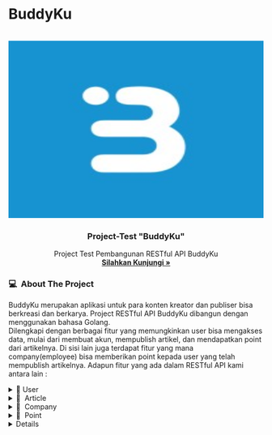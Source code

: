 # BuddyKu
<div id="top"></div>
<!-- PROJECT LOGO -->
<br/>
<div align="center">
<a href="https://github.com/Group1-House-Fancy">
    <img src="documentation/image/buddyku.jpg" alt="Logo" width="700" height="350">
  </a>
  <h3 align="center">Project-Test "BuddyKu" </h3>

  <p align="center">
    Project Test Pembangunan RESTful API BuddyKu
    <br />
    <a href="https://https://github.com/test-mnc/buddyku"><strong>Silahkan Kunjungi »</strong></a>
    <br />
  </p>
</div>

<!-- ABOUT THE PROJECT -->
### 💻 &nbsp;About The Project

BuddyKu merupakan aplikasi untuk para konten kreator dan publiser bisa berkreasi dan berkarya. Project RESTful API BuddyKu dibangun dengan menggunakan bahasa Golang.    
Dilengkapi dengan berbagai fitur yang memungkinkan user bisa mengakses data, mulai dari membuat akun, mempublish artikel, dan mendapatkan point dari artikelnya. Di sisi lain juga terdapat fitur yang mana company(employee) bisa memberikan point kepada user yang telah mempublish artikelnya.
Adapun fitur yang ada dalam RESTful API kami antara lain :
<div>
      <details>
<summary>🙎 User</summary>
  
  <!---
  | Command | Description |
| --- | --- |
  --->
  
 User dapat membuat akun dan login, agar mendapat legalitas untuk mengakses berbagai fitur lain di aplikasi ini. 
 Terdapat juga fitur lihat profile yang mana user bisa melihat detail profilenya.
 
<div>
  
| Feature User | Endpoint | Param | JWT Token | Fungsi |
| --- | --- | --- | --- | --- |
| POST | /users  | - | NO | Melakukan proses registrasi user |
| POST | /login | - | NO | Melakukan proses login user |
| GET | /users | - | YES | Mendapatkan informasi akun user yang sedang login |

</details>

<details>
<summary>📄 &nbsp;Article</summary>
  
  <!---
  | Command | Description |
| --- | --- |
  --->
Article merupakan fitur dimana user dapat mempublish artikel yang telah dibuatnya agar user yang lain bisa membaca dan mendapatkan informasi dari artikel tersebut.

| Feature Article | Endpoint | Param | JWT Token | Fungsi |
| --- | --- | --- | --- | --- |
| POST | /articles | - | YES | Mempublish artikel yang telah dibuat dan mendapatkan reward(point) |
| GET | /articles | - | NO | Menampilkan daftar artikel yang ada di platform ini |
| GET | /articles/:idArticle | idArticle | NO | Menampilkan satu artikel berdasarkan id Artikelnya  |

</details>

<details>
<summary>🏢 &nbsp;Company</summary>
  
  <!---
  | Command | Description |
| --- | --- |
  --->
Company merupakan fitur dimana employee dapat memanage user diantaranya melihat daftar user yang telah registrasi dan memberikan reward(point) kepada user yang telah mempublish artikel. Pada fitur ini employee harus registrasi terlebih dahulu dan login agar bisa mengakses fitur yang lain.

| Feature Negotiation | Endpoint | Param | JWT Token | Fungsi |
| --- | --- | --- | --- | --- |
| POST | /company | - | NO | Registari untuk employee |
| POST | /company/login | - | NO | Login untuk employee, setelah registrasi |
| GET | /company/users | - | YES | Menampilkan daftar user yang telah registrasi di platform ini |
| POST | /company/points | - | YES | Memberikan reward berupa nilai / poin kepada user berdasarkan artikelnya |

</details>

<details>
<summary>💎 &nbsp;Point</summary>
  
  <!---
  | Command | Description |
| --- | --- |
  --->
Point merupakan fitur dimana user dan employee bisa melihat point yang diperoleh user berdasarkan artikelnya.

| Feature Contractor | Endpoint | Param | JWT Token | Fungsi |
| --- | --- | --- | --- | --- |
| GET | /points/:idArticle | idArticle | YES | Menampilkan point per 1 artikel|
| GET | /points/users/:idUser| idUser | YES | Menampilkan total point yang didapatkan oleh masing-masing user |

</details>

<details>

### Swagger
<a href="https://app.swaggerhub.com/apis-docs/faizalsundara/Test-BuddyKu/1.0.0"><strong> Link »</strong></a>

<!-- IMAGES -->
### 🖼&nbsp;Images

<details>
<summary>📈&nbsp;ERD</summary>
<img src="documentation/ERD/ERD.BuddyKu.drawio.png">
</details>

<!-- CONTACT -->
### Contact

[![GitHub Faizal](https://img.shields.io/badge/-Faizal-white?style=flat&logo=github&logoColor=black)](https://github.com/faizalsundara)

<p align="center">:copyright: 2022 | Faizal</p>
</h3>